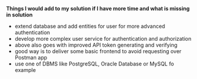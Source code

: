 **Things I would add to my solution if I have more time and what is missing in solution**

* extend database and add entities for user for more advanced authentication
* develop more complex user service for authentication and authorization
* above also goes with improved API token generating and verifying
* good way is to deliver some basic frontend to avoid requesting over Postman app
* use one of DBMS like PostgreSQL, Oracle Database or MySQL fo example